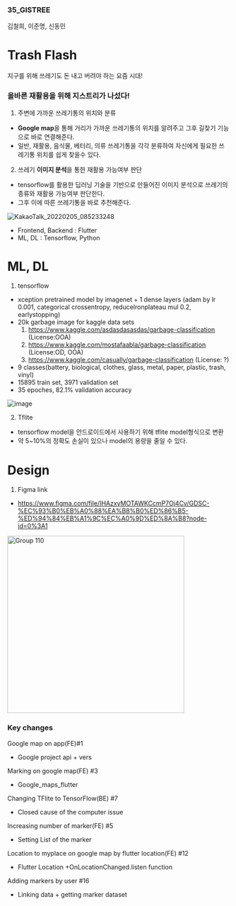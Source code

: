 ### 35_GISTREE
 김철희, 이준명, 신동민
 
# Trash Flash
 지구를 위해 쓰레기도 돈 내고 버려야 하는 요즘 시대! 
 
###  올바른 재활용을 위해 지스트리가 나섰다!
 1. 주변에 가까운 쓰레기통의 위치와 분류
   - **Google map**을 통해 거리가 가까운 쓰레기통의 위치를 알려주고 그후 길찾기 기능으로 바로 연결해준다.
   - 일반, 재활용, 음식물, 베터리, 의류 쓰레기통을 각각 분류하여 자신에게 필요한 쓰레기통 위치를 쉽게 찾을수 있다.
  
 2. 쓰레기 **이미지 분석**을 통한 재활용 가능여부 판단 
  - tensorflow를 활용한 딥러닝 기술을 기반으로 만들어진 이미지 분석으로 쓰레기의 종류와 재활용 가능여부 판단한다.
  - 그후 이에 따른 쓰레기통을 바로 추천해준다.

![KakaoTalk_20220205_085233248](https://user-images.githubusercontent.com/88830582/152621825-4bd203c1-3e70-4a2a-a75a-55e415099481.png)
 
- Frontend, Backend : Flutter
- ML, DL : Tensorflow, Python



# ML, DL

1. tensorflow
- xception pretrained model by imagenet + 1 dense layers (adam by lr 0.001, categorical crossentropy, reducelronplateau mul 0.2, earlystopping)
- 20k garbage image for kaggle data sets
  1. https://www.kaggle.com/asdasdasasdas/garbage-classification (License:OOA)
  2. https://www.kaggle.com/mostafaabla/garbage-classification (License:OD, OOA)
  3. https://www.kaggle.com/casually/garbage-classification (License: ?)
- 9 classes(battery, biological, clothes, glass, metal, paper, plastic, trash, vinyl)
- 15895 train set, 3971 validation set
- 35 epoches, 82.1% validation accuracy

![image](https://user-images.githubusercontent.com/88830582/152622000-3865a26e-6c19-4bf1-88b1-f5c3ddd5e019.png)

2. Tflite
- tensorflow model을 안드로이드에서 사용하기 위해 tflite model형식으로 변환
- 약 5~10%의 정확도 손실이 있으나 model의 용량을 줄일 수 있다.


# Design
1. Figma link
 - https://www.figma.com/file/IHAzxyMOTAWKCcmP7Oj4Cv/GDSC-%EC%93%B0%EB%A0%88%EA%B8%B0%ED%86%B5-%ED%94%84%EB%A1%9C%EC%A0%9D%ED%8A%B8?node-id=0%3A1
<img width="400" alt="Group 110" src="https://user-images.githubusercontent.com/77375383/152611866-86f67007-413f-450c-9ad7-a95c34133191.png">

### Key changes
Google map on app(FE)#1
- Google project api + vers

Marking on google map(FE) #3
- Google_maps_flutter

Changing TFlite to TensorFlow(BE) #7
- Closed cause of the computer issue

Increasing number of marker(FE) #5
- Setting List of the marker

Location to myplace on google map by flutter location(FE) #12
- Flutter Location +OnLocationChanged.listen function

Adding markers by user #16
- Linking data + getting marker dataset     
